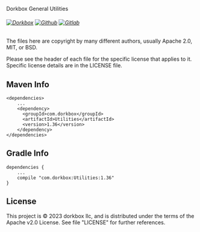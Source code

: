 Dorkbox General Utilities

###### [![Dorkbox](https://badge.dorkbox.com/dorkbox.svg "Dorkbox")](https://git.dorkbox.com/dorkbox/Utilities) [![Github](https://badge.dorkbox.com/github.svg "Github")](https://github.com/dorkbox/Utilities) [![Gitlab](https://badge.dorkbox.com/gitlab.svg "Gitlab")](https://gitlab.com/dorkbox/Utilities)


The files here are copyright by many different authors, usually Apache 2.0, MIT, or BSD. 

Please see the header of each file for the specific license that applies to it. Specific license details are in the LICENSE file.



Maven Info
---------
````
<dependencies>
    ...
    <dependency>
      <groupId>com.dorkbox</groupId>
      <artifactId>Utilities</artifactId>
      <version>1.36</version>
    </dependency>
</dependencies>
````

Gradle Info
---------
````
dependencies {
    ...
    compile "com.dorkbox:Utilities:1.36"
}
````


License
---------
This project is © 2023 dorkbox llc, and is distributed under the terms of the Apache v2.0 License. See file "LICENSE" for further references.
